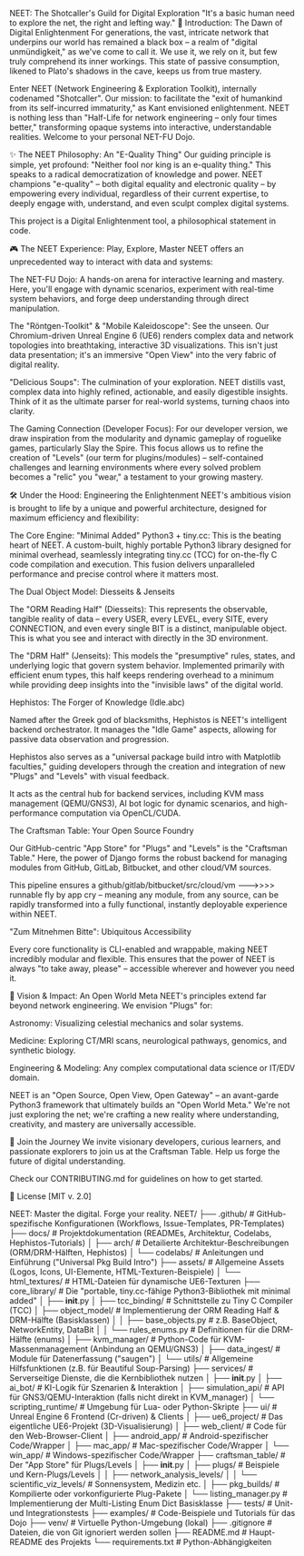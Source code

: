 NEET: The Shotcaller's Guild for Digital Exploration
"It's a basic human need to explore the net, the right and lefting way."
🌌 Introduction: The Dawn of Digital Enlightenment
For generations, the vast, intricate network that underpins our world has remained a black box – a realm of "digital unmündigkeit,"
as we've come to call it. We use it, we rely on it, but few truly comprehend its inner workings. This state of passive consumption, likened to Plato's shadows in the cave, keeps us from true mastery.

Enter NEET (Network Engineering & Exploration Toolkit), internally codenamed "Shotcaller". Our mission: to facilitate the "exit of humankind from its self-incurred immaturity," 
as Kant envisioned enlightenment. NEET is nothing less than "Half-Life for network engineering – only four times better," transforming opaque systems into interactive, 
understandable realities. Welcome to your personal NET-FU Dojo.

✨ The NEET Philosophy: An "E-Quality Thing"
Our guiding principle is simple, yet profound: "Neither fool nor king is an e-quality thing." This speaks to a radical democratization of knowledge and power.
NEET champions "e-quality" – both digital equality and electronic quality – by empowering every individual, regardless of their current expertise, to deeply engage with,
understand, and even sculpt complex digital systems.

This project is a Digital Enlightenment tool, a philosophical statement in code.

🎮 The NEET Experience: Play, Explore, Master
NEET offers an unprecedented way to interact with data and systems:

The NET-FU Dojo: A hands-on arena for interactive learning and mastery. Here, you'll engage with dynamic scenarios, experiment with real-time system behaviors, 
and forge deep understanding through direct manipulation.

The "Röntgen-Toolkit" & "Mobile Kaleidoscope": See the unseen. Our Chromium-driven Unreal Engine 6 (UE6) renders complex data and network topologies into breathtaking, 
interactive 3D visualizations. This isn't just data presentation; it's an immersive "Open View" into the very fabric of digital reality.

"Delicious Soups": The culmination of your exploration. NEET distills vast, complex data into highly refined, actionable, and easily digestible insights. Think of it as the ultimate parser for real-world systems,
turning chaos into clarity.

The Gaming Connection (Developer Focus): For our developer version, we draw inspiration from the modularity and dynamic gameplay of roguelike games, particularly Slay the Spire.
This focus allows us to refine the creation of "Levels" (our term for plugins/modules) – self-contained challenges and learning environments where every solved problem becomes a "relic" you "wear,"
a testament to your growing mastery.

🛠️ Under the Hood: Engineering the Enlightenment
NEET's ambitious vision is brought to life by a unique and powerful architecture, designed for maximum efficiency and flexibility:

The Core Engine: "Minimal Added" Python3 + tiny.cc: This is the beating heart of NEET. A custom-built, highly portable Python3 library designed for minimal overhead,
seamlessly integrating tiny.cc (TCC) for on-the-fly C code compilation and execution. This fusion delivers unparalleled performance and precise control where it matters most.

The Dual Object Model: Diesseits & Jenseits

The "ORM Reading Half" (Diesseits): This represents the observable, tangible reality of data – every USER, every LEVEL, every SITE, every CONNECTION, and even every
single BIT is a distinct, manipulable object. This is what you see and interact with directly in the 3D environment.

The "DRM Half" (Jenseits): This models the "presumptive" rules, states, and underlying logic that govern system behavior.
Implemented primarily with efficient enum types, this half keeps rendering overhead to a minimum while providing deep insights into the "invisible laws" of the digital world.

Hephistos: The Forger of Knowledge (Idle.abc)

Named after the Greek god of blacksmiths, Hephistos is NEET's intelligent backend orchestrator. It manages the "Idle Game" aspects, allowing for passive data observation and progression.

Hephistos also serves as a "universal package build intro with Matplotlib faculties," guiding developers through the creation and integration of new "Plugs" and "Levels" with visual feedback.

It acts as the central hub for backend services, including KVM mass management (QEMU/GNS3), AI bot logic for dynamic scenarios, and high-performance computation via OpenCL/CUDA.

The Craftsman Table: Your Open Source Foundry

Our GitHub-centric "App Store" for "Plugs" and "Levels" is the "Craftsman Table." Here, the power of Django forms the robust backend for managing modules from GitHub, GitLab, Bitbucket, and other cloud/VM sources.

This pipeline ensures a github/gitlab/bitbucket/src/cloud/vm --->>>> runnable fly by app cry – meaning any module, from any source, 
can be rapidly transformed into a fully functional, instantly deployable experience within NEET.

"Zum Mitnehmen Bitte": Ubiquitous Accessibility

Every core functionality is CLI-enabled and wrappable, making NEET incredibly modular and flexible. This ensures that the power of NEET is always "to take away, please" – accessible wherever and however you need it.

🔭 Vision & Impact: An Open World Meta
NEET's principles extend far beyond network engineering. We envision "Plugs" for:

Astronomy: Visualizing celestial mechanics and solar systems.

Medicine: Exploring CT/MRI scans, neurological pathways, genomics, and synthetic biology.

Engineering & Modeling: Any complex computational data science or IT/EDV domain.

NEET is an "Open Source, Open View, Open Gateway" – an avant-garde Python3 framework that ultimately builds an "Open World Meta." We're not just exploring the net;
we're crafting a new reality where understanding, creativity, and mastery are universally accessible.

🚀 Join the Journey
We invite visionary developers, curious learners, and passionate explorers to join us at the Craftsman Table. Help us forge the future of digital understanding.

Check our CONTRIBUTING.md for guidelines on how to get started.

📜 License
[MIT v. 2.0]

NEET: Master the digital. Forge your reality.
                NEET/
                ├── .github/                 # GitHub-spezifische Konfigurationen (Workflows, Issue-Templates, PR-Templates)
                ├── docs/                    # Projektdokumentation (READMEs, Architektur, Codelabs, Hephistos-Tutorials)
                │   ├── arch/                # Detailierte Architektur-Beschreibungen (ORM/DRM-Hälften, Hephistos)
                │   └── codelabs/            # Anleitungen und Einführung ("Universal Pkg Build Intro")
                ├── assets/                  # Allgemeine Assets (Logos, Icons, UI-Elemente, HTML-Texturen-Beispiele)
                │   └── html_textures/       # HTML-Dateien für dynamische UE6-Texturen
                ├── core_library/            # Die "portable, tiny.cc-fähige Python3-Bibliothek mit minimal added"
                │   ├── __init__.py
                │   ├── tcc_binding/         # Schnittstelle zu Tiny C Compiler (TCC)
                │   ├── object_model/        # Implementierung der ORM Reading Half & DRM-Hälfte (Basisklassen)
                │   │   ├── base_objects.py  # z.B. BaseObject, NetworkEntity, DataBit
                │   │   └── rules_enums.py   # Definitionen für die DRM-Hälfte (enums)
                │   ├── kvm_manager/         # Python-Code für KVM-Massenmanagement (Anbindung an QEMU/GNS3)
                │   ├── data_ingest/         # Module für Datenerfassung ("saugen")
                │   └── utils/               # Allgemeine Hilfsfunktionen (z.B. für Beautiful Soup-Parsing)
                ├── services/                # Serverseitige Dienste, die die Kernbibliothek nutzen
                │   ├── __init__.py
                │   ├── ai_bot/              # KI-Logik für Szenarien & Interaktion
                │   ├── simulation_api/      # API für GNS3/QEMU-Interaktion (falls nicht direkt in KVM_manager)
                │   └── scripting_runtime/   # Umgebung für Lua- oder Python-Skripte
                ├── ui/                      # Unreal Engine 6 Frontend (Cr-driven) & Clients
                │   ├── ue6_project/         # Das eigentliche UE6-Projekt (3D-Visualisierung)
                │   ├── web_client/          # Code für den Web-Browser-Client
                │   ├── android_app/         # Android-spezifischer Code/Wrapper
                │   ├── mac_app/             # Mac-spezifischer Code/Wrapper
                │   └── win_app/             # Windows-spezifischer Code/Wrapper
                ├── craftsman_table/         # Der "App Store" für Plugs/Levels
                │   ├── __init__.py
                │   ├── plugs/               # Beispiele und Kern-Plugs/Levels
                │   │   ├── network_analysis_levels/
                │   │   └── scientific_viz_levels/ # Sonnensystem, Medizin etc.
                │   ├── pkg_builds/          # Kompilierte oder vorkonfigurierte Plug-Pakete
                │   └── listing_manager.py   # Implementierung der Multi-Listing Enum Dict Basisklasse
                ├── tests/                   # Unit- und Integrationstests
                ├── examples/                # Code-Beispiele und Tutorials für das Dojo
                ├── venv/                    # Virtuelle Python-Umgebung (lokal)
                ├── .gitignore               # Dateien, die von Git ignoriert werden sollen
                ├── README.md                # Haupt-README des Projekts
                └── requirements.txt         # Python-Abhängigkeiten
